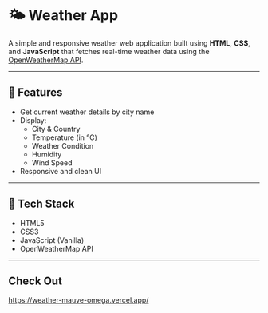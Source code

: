 # 🌤️ Weather App

A simple and responsive weather web application built using **HTML**, **CSS**, and **JavaScript** that fetches real-time weather data using the [OpenWeatherMap API](https://openweathermap.org/api).

---

## 🚀 Features

- Get current weather details by city name
- Display:
  - City & Country
  - Temperature (in °C)
  - Weather Condition
  - Humidity
  - Wind Speed
- Responsive and clean UI

---

## 🔧 Tech Stack

- HTML5
- CSS3
- JavaScript (Vanilla)
- OpenWeatherMap API

---
## Check Out 
https://weather-mauve-omega.vercel.app/
